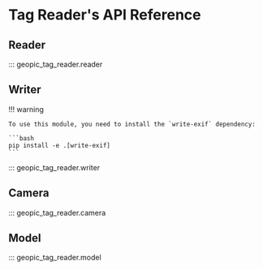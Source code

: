 # Tag Reader's API Reference

## Reader

::: geopic_tag_reader.reader

## Writer

!!! warning

    To use this module, you need to install the `write-exif` dependency:

    ```bash
    pip install -e .[write-exif]
    ```

::: geopic_tag_reader.writer

## Camera

::: geopic_tag_reader.camera

## Model

::: geopic_tag_reader.model
